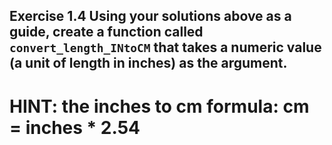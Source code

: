 ## Exercise 1.4 Using your solutions above as a guide, create a function called `convert_length_INtoCM` that takes a numeric value (a unit of length in inches) as the argument. 

# HINT: the inches to cm formula: cm = inches * 2.54 
